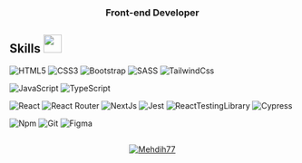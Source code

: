 <h3 align="center"> Front-end Developer </h3>

<h2> Skills <img src = "https://media2.giphy.com/media/QssGEmpkyEOhBCb7e1/giphy.gif?cid=ecf05e47a0n3gi1bfqntqmob8g9aid1oyj2wr3ds3mg700bl&rid=giphy.gif" width = 32px> </h2>

![HTML5](https://img.shields.io/badge/HTML5-E34F26?logo=HTML5&logoColor=white&style=for-the-badge)
![CSS3](https://img.shields.io/badge/CSS3-1572B6?logo=CSS3&logoColor=white&style=for-the-badge)
![Bootstrap](https://img.shields.io/badge/-Bootstrap-563D7C?style=for-the-badge&logo=bootstrap&logoColor=white)
![SASS](https://img.shields.io/badge/SASS-hotpink.svg?style=for-the-badge&logo=SASS&logoColor=white)
![TailwindCss](https://img.shields.io/badge/TailwindCss-0EA5E9?logo=TailwindCss&logoColor=white&style=for-the-badge)

![JavaScript](https://img.shields.io/badge/JavaScript-F7DF1E?logo=JavaScript&logoColor=black&style=for-the-badge)
![TypeScript](https://img.shields.io/badge/TypeScript-3178C6?logo=TypeScript&logoColor=white&style=for-the-badge)

![React](https://img.shields.io/badge/React-61DAFB?logo=React&logoColor=black&style=for-the-badge)
![React Router](https://img.shields.io/badge/React_Router-CA4245?style=for-the-badge&logo=react-router&logoColor=white) 
![NextJs](https://img.shields.io/badge/NextJs-000000?logo=Next.js&logoColor=white&style=for-the-badge)
![Jest](https://img.shields.io/badge/Jest-df162b?logo=Jest&logoColor=white&style=for-the-badge)
![ReactTestingLibrary](https://img.shields.io/badge/ReactTestingLibrary-000?logo=TestingLibrary&logoColor=red&style=for-the-badge)
![Cypress](https://img.shields.io/badge/Cypress-000?logo=Cypress&logoColor=00595d&style=for-the-badge)

![Npm](https://img.shields.io/badge/Npm-CB3837?logo=Npm&logoColor=white&style=for-the-badge)
![Git](https://img.shields.io/badge/Git-F05032?logo=Git&logoColor=white&style=for-the-badge)
![Figma](https://img.shields.io/badge/Figma-F24E1E?logo=Figma&logoColor=white&style=for-the-badge)

##

<p align="center">
<a href="https://gist.github.com/Mehdih77"><img src="https://profile-counter.glitch.me/{Mehdih77}/count.svg" alt="Mehdih77" /></a>
</p>
